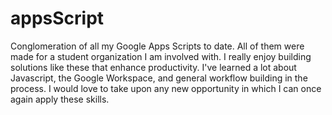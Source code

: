 # appsScript
 
 Conglomeration of all my Google Apps Scripts to date. All of them were made for a student organization I am involved with. I really enjoy building solutions like these that enhance productivity. I've learned a lot about Javascript, the Google Workspace, and general workflow building in the process. I would love to take upon any new opportunity in which I can once again apply these skills. 
